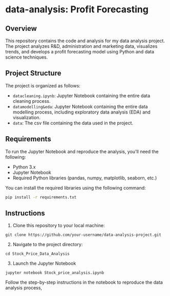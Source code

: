 # data-analysis: Profit Forecasting
## Overview

This repository contains the code and analysis for my data analysis project. The project analyzes R&D, administration and marketing data, visualizes trends, and develops a profit forecasting model using Python and data science techniques.

## Project Structure

The project is organized as follows:

- `datacleaning.ipynb`: Jupyter Notebook containing the entire data cleaning process.
- `datamodelling&eda`: Jupyter Notebook containing the entire data modelling process, including exploratory data analysis (EDA) and visualization. 
- `data`: The csv file containing the data used in the project.

## Requirements

To run the Jupyter Notebook and reproduce the analysis, you'll need the following:

- Python 3.x
- Jupyter Notebook
- Required Python libraries (pandas, numpy, matplotlib, seaborn, etc.)

You can install the required libraries using the following command:

```bash
pip install -r requirements.txt
```

## Instructions

1. Clone this repository to your local machine:
   
```
git clone https://github.com/your-username/data-analysis-project.git
```
2. Navigate to the project directory:
   
```
cd Stock_Price_Data_Analysis
```
3. Launch the Jupyter Notebook
   
```
jupyter notebook Stock_price_analysis.ipynb
```

Follow the step-by-step instructions in the notebook to reproduce the data analysis process,

